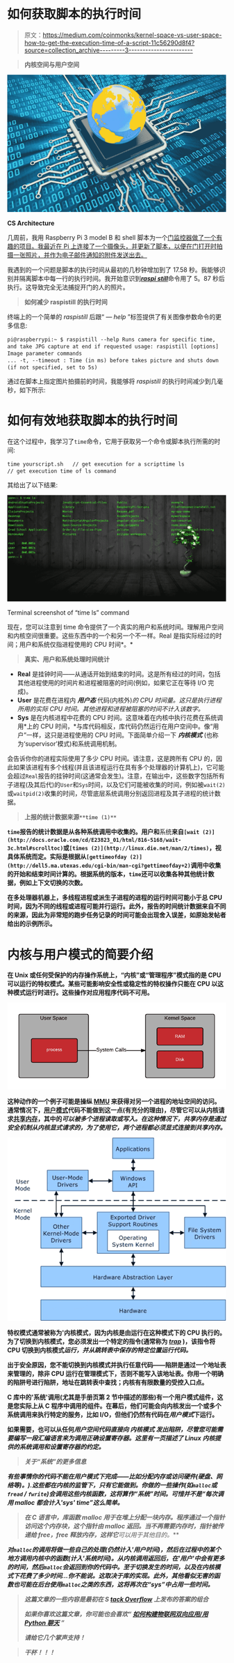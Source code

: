 # 如何获取脚本的执行时间

> 原文：<https://medium.com/coinmonks/kernel-space-vs-user-space-how-to-get-the-execution-time-of-a-script-11c56290d8f4?source=collection_archive---------3----------------------->

> **内核空间与用户空间**

![](img/2ec53c86de9b1e8176bb756b18a2bc59.png)

**CS Architecture**

几周前，我用 Raspberry Pi 3 model B 和 shell 脚本为一个[门监控器做了一个有趣的项目。我最近在 Pi 上连接了一个摄像头，并更新了脚本，以便在门打开时拍摄一张照片，并作为电子邮件通知的附件发送出去。](/coinmonks/raspberry-pi-3-model-b-shell-scripting-door-monitor-b44944f82d87)

我遇到的一个问题是脚本的执行时间从最初的几秒钟增加到了 17.58 秒。我能够识别并隔离脚本中每一行的执行时间。我开始意识到[***raspi still***](https://www.raspberrypi.org/documentation/usage/camera/raspicam/raspistill.md)命令用了 5。87 秒后执行。这导致完全无法捕捉开门的人的照片。

> **如何减少 raspistill 的执行时间**

终端上的一个简单的 *raspistill* 后跟“ *— help* ”标签提供了有关图像参数命令的更多信息:

```
pi@raspberrypi:~ $ raspistill --help Runs camera for specific time, and take JPG capture at end if requested usage: raspistill [options]  
Image parameter commands 
... -t, --timeout : Time (in ms) before takes picture and shuts down (if not specified, set to 5s)
```

通过在脚本上指定图片拍摄前的时间，我能够将 *raspistill* 的执行时间减少到几毫秒，如下所示:

# 如何有效地获取脚本的执行时间

在这个过程中，我学习了`time`命令，它用于获取另一个命令或脚本执行所需的时间:

```
time yourscript.sh   // get execution for a scripttime ls              // get execution time of ls command
```

其给出了以下结果:

![](img/5609d9d45eeb04c674a7ec9026b32f58.png)

Terminal screenshot of “time ls” command

现在，您可以注意到 time 命令提供了一个真实的用户和系统时间。理解用户空间和内核空间很重要。这些东西中的一个和另一个不一样。Real 是指实际经过的时间；用户和系统仅指进程使用的 CPU 时间*。*

> **真实、用户和系统处理时间统计**

*   **Real** 是挂钟时间——从通话开始到结束的时间。这是所有经过的时间，包括其他进程使用的时间片和进程被阻塞的时间(例如，如果它正在等待 I/O 完成)。
*   **User** 是花费在进程内 ***用户态*** 代码(内核外)*的 CPU 时间量。这只是执行进程所用的实际 CPU 时间。其他进程和进程被阻塞的时间不计入该数字。*
*   **Sys** 是在内核进程中花费的 CPU 时间。这意味着在内核中执行花费在系统调用*上的 CPU 时间，*与库代码相反，库代码仍然运行在用户空间中。像“用户”一样，这只是进程使用的 CPU 时间。下面简单介绍一下 ***内核模式*** (也称为‘supervisor’模式)和系统调用机制。

会告诉你你的进程实际使用了多少 CPU 时间。请注意，这是跨所有 CPU 的，因此如果该进程有多个线程(并且该进程运行在具有多个处理器的计算机上)，它可能会超过`Real`报告的挂钟时间(这通常会发生)。注意，在输出中，这些数字包括所有子进程(及其后代)的`User`和`Sys`时间，以及它们可能被收集的时间，例如被`wait(2)`或`waitpid(2)`收集的时间，尽管底层系统调用分别返回进程及其子进程的统计数据。

> **上报的统计数据来源`**time (1)**`**

**`time`报告的统计数据是从各种系统调用中收集的。**用户**和**系统**来自`[wait (2)](http://docs.oracle.com/cd/E23823_01/html/816-5168/wait-3c.html#scrolltoc)`或`[times (2)](http://linux.die.net/man/2/times)`，视具体系统而定。**实际**是根据从`[gettimeofday (2)](http://dell5.ma.utexas.edu/cgi-bin/man-cgi?gettimeofday+2)`调用中收集的开始和结束时间计算的。根据系统的版本，`time`还可以收集各种其他统计数据，例如上下文切换的次数。**

**在多处理器机器上，多线程进程或派生子进程的进程的运行时间可能小于总 CPU 时间，因为不同的线程或进程可能并行运行。此外，报告的时间统计数据来自不同的来源，因此为非常短的跑步任务记录的时间可能会出现舍入误差，如原始发帖者给出的示例所示。**

# ****内核与用户模式的简要介绍****

**在 Unix 或任何受保护的内存操作系统上，“内核”或“管理程序”模式指的是 CPU 可以运行的特权模式。某些可能影响安全性或稳定性的特权操作只能在 CPU 以这种模式运行时进行。这些操作对应用程序代码不可用。**

**![](img/3efc3c026fd4287d4446942e57272e71.png)**

**这种动作的一个例子可能是操纵 [MMU](http://en.wikipedia.org/wiki/Memory_management_unit) 来获得对另一个进程的地址空间的访问。通常情况下，[用户模式](http://en.wikipedia.org/wiki/User_space)代码不能做到这一点(有充分的理由)，尽管它可以从内核请求[共享内存](http://en.wikipedia.org/wiki/Shared_memory)，其中的*可以被多个进程读取或写入。在这种情况下，共享内存是通过安全机制从内核显式请求的，为了使用它，两个进程都必须显式连接到共享内存。***

**![](img/6a02cd2cdff437377f86e3f070965d08.png)**

**特权模式通常被称为'**内核**模式，因为内核是由运行在这种模式下的 CPU 执行的。为了切换到内核模式，您必须发出一个特定的指令(通常称为 [*trap*](http://en.wikipedia.org/wiki/Trap_(computing)) )，该指令将 CPU 切换到内核模式*运行，并从跳转表中保存的特定位置运行代码。***

**出于安全原因，您不能切换到内核模式并执行任意代码——陷阱是通过一个地址表来管理的，除非 CPU 运行在管理模式下，否则不能写入该地址表。你用一个明确的陷阱号进行陷阱，地址在跳转表中查找；内核有有限数量的受控入口点。**

**C 库中的'**系统**'调用(尤其是手册页第 2 节中描述的那些)有一个用户模式组件，这是您实际上从 C 程序中调用的组件。在幕后，他们可能会向内核发出一个或多个系统调用来执行特定的服务，比如 I/O，但他们仍然有代码在*用户模式*下运行。**

**如果需要，也可以从任何*用户空间代码直接向 ***内核模式*** 发出陷阱，尽管您可能需要编写一段汇编语言来为调用正确设置寄存器。这里有一页描述了 Linux 内核提供的系统调用和设置寄存器的约定。***

> *****关于“系统”的更多信息*****

***有些事情你的代码不能在用户模式下完成——比如分配内存或访问硬件(硬盘、网络等)。).这些都在内核的监管下，只有它能做到。你做的一些操作(如`malloc`或`fread` / `fwrite`)会调用这些内核函数，这将算作“系统”时间。可惜并不是“*每次调用 malloc 都会计入'****sys****' time*”这么简单。***

> ***在 C 语言中，库函数 **malloc** 用于在堆上分配一块内存。程序通过一个指针访问这个内存块，这个指针由 malloc 返回。当不再需要内存时，指针被传递给 free，free 释放内存，这样它**可以**用于其他目的。***

***对`malloc`的调用将做一些自己的处理(仍然计入'**用户**时间)，然后在过程中的某个地方调用内核中的函数(计入'**系统**时间)。从内核调用返回后，在'**用户**'中会有更多的时间，然后`malloc`会返回到你的代码中。至于切换发生的时间，以及在内核模式下花费了多少时间...你不能说。这取决于库的实现。此外，其他看似无害的函数也可能在后台使用`malloc`之类的东西，这将再次在“sys”中占用一些时间。***

> ***这篇文章的一些内容是最初在 S [tack Overflow](https://stackoverflow.com/questions/556405/what-do-real-user-and-sys-mean-in-the-output-of-time1/556411#556411) 上发布的答案的组合***
> 
> ***如果你喜欢这篇文章，你可能也会喜欢“ [**如何构建物联网双向应用/用 Python 聊天**](/coinmonks/how-to-built-a-bidirectional-app-for-internet-of-thing-chat-with-python-fc926e605b0f) ”***
> 
> ***请给它几个掌声支持！***

> ***干杯！！！***